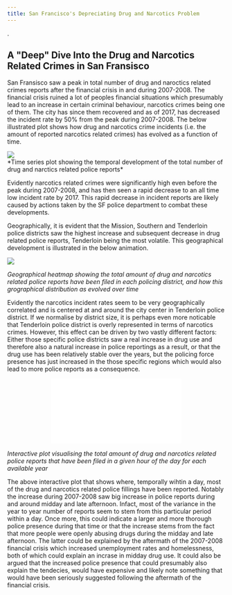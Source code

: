```yaml
---
title: San Francisco's Depreciating Drug and Narcotics Problem
---
```


.
    
## A "Deep" Dive Into the Drug and Narcotics Related Crimes in San Fransisco

San Fransisco saw a peak in total number of drug and naroctics related crimes reports after the financial crisis in and during 2007-2008. The financial crisis ruined a lot of peoples financial situations which presumably lead to an increase in certain criminal behaviour, narcotics crimes being one of them. The city has since them recovered and as of 2017, has decreased the incident rate by 50% from the peak during 2007-2008. The below illustrated plot shows how drug and narcotics crime incidents (i.e. the amount of reported narcotics related crimes) has evolved as a function of time. 

<img src="{{site.url}}/imgs/time_series_plot.png" style="display: block; margin: auto;" />
*Time series plot showing the temporal development of the total number of drug and narctics related police reports*

Evidently narcotics related crimes were significantly high even before the peak during 2007-2008, and has then seen a rapid decrease to an all time low incident rate by 2017. This rapid decrease in incident reports are likely caused by actions taken by the SF police department to combat these developments. 

Geographically, it is evident that the Mission, Southern and Tenderloin police districts saw the highest increase and subsequent decrease in drug related police reports, Tenderloin being the most volatile. This geographical development is illustrated in the below animation.

<img src="{{site.url}}/imgs/map_animation_cropped.gif" style="display: block; margin: auto;" />

*Geographical heatmap showing the total amount of drug and narcotics related police reports have been filed in each policing district, and how this grographical distribution as evolved over time*

Evidently the narcotics incident rates seem to be very geographically correlated and is centered at and around the city center in Tenderloin police district. If we normalise by district size, it is perhaps even more noticable that Tenderloin police district is overly represented in terms of narcotics crimes. However, this effect can be driven by two vastly different factors: Either those specific police districts saw a real increase in drug use and therefore also a natural increase in police reportings as a result, or that the drug use has been relatively stable over the years, but the policing force presence has just increased in the those specific regions which would also lead to more police reports as a consequence.   

<embed type="text/html" src="imgs/interactiveplot.html" style="display: block; margin: auto;"/>

*Interactive plot visualising the total amount of drug and narcotics related police reports that have been filed in a given hour of the day for each available year*

The above interactive plot that shows where, temporally wihtin a day, most of the drug and narcotics related police fillings have been reported. Notably the increase during 2007-2008 saw big increase in police reports during and around midday and late afternoon. Infact, most of the variance in the year to year number of reports seem to stem from this particular period within a day. Once more, this could indicate a larger and more thorough police presence during that time or that the increase stems from the fact that more people were openly abusing drugs during the midday and late afternoon. The latter could be explained by the aftermath of the 2007-2008 financial crisis which increased unemployment rates and homelessness, both of which could explain an incrase in midday drug use. It could also be argued that the increased police presence that could presumably also explain the tendecies, would have expensive and likely note something that would have been seriously suggested following the aftermath of the financial crisis. 
 


